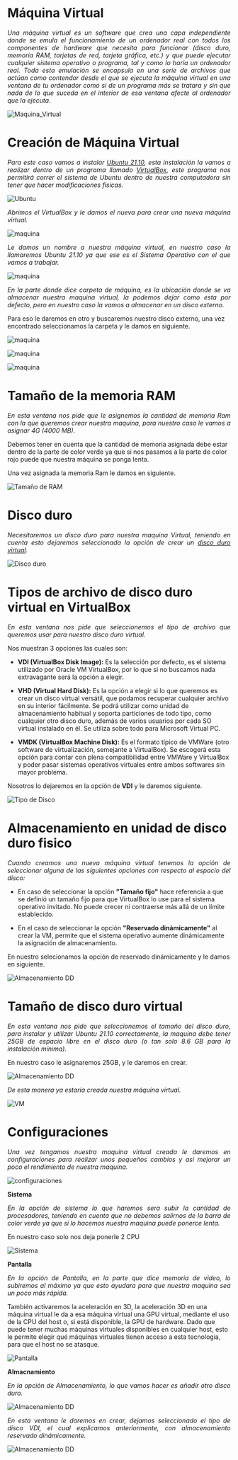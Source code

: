 #  <b>Máquina Virtual </b>

<cite style="display:block; text-align: justify">Una máquina virtual es un software que crea una capa independiente donde se emula el funcionamiento de un ordenador real con todos los componentes de hardware que necesita para funcionar (disco duro, memoria RAM, tarjetas de red, tarjeta gráfica, etc.) y que puede ejecutar cualquier sistema operativo o programa, tal y como lo haría un ordenador real. Toda esta emulación se encapsula en una serie de archivos que actúan como contendor desde el que se ejecuta la máquina virtual en una ventana de tu ordenador como si de un programa más se tratara y sin que nada de lo que suceda en el interior de esa ventana afecte al ordenador que la ejecuta.</cite>

![Maquina_Virtual](img_Creacion_MV/img9.jpg) 

#  <b>Creación de Máquina Virtual </b>

<cite style="display:block; text-align: justify">Para este caso vamos a instalar [Ubuntu 21.10][1_1], esta instalación la vamos a realizar dentro de un programa llamado [VirtualBox][1_0], este programa nos permitirá correr el sistema de Ubuntu dentro de nuestra computadora sin tener que hacer modificaciones fisicas.</cite>

[1_0]:https://www.virtualbox.org/wiki/Downloads

[1_1]:https://ubuntu.com

![Ubuntu](img_Creacion_MV/img10.png)

<cite style="display:block; text-align: justify">Abrimos el VirtualBox y le damos el nueva para crear una nueva máquina virtual.</cite>

![maquina](img_Creacion_MV/img11.png)

<cite style="display:block; text-align: justify">Le damos un nombre a nuestra máquina virtual, en nuestro caso la llamaremos Ubuntu 21.10 ya que ese es el Sistema Operativo con el que vamos a trabajar.</cite>

![maquina](img_Creacion_MV/img12.png)

<cite style="display:block; text-align: justify">En la parte donde dice carpeta de máquina, es la ubicación donde se va almacenar nuestra maquina virtual, la podemos dejar como esta por defecto, pero en nuestro caso la vamos a almacenar en un disco externo.

Para eso le daremos en otro y buscaremos nuestro disco externo, una vez encontrado seleccionamos la carpeta y le damos en siguiente.
</cite>

![maquina](img_Creacion_MV/img13.png)

![maquina](img_Creacion_MV/img14.png)

![maquina](img_Creacion_MV/img15.png)

#  <b>Tamaño de la memoria RAM</b>

<cite style="display:block; text-align: justify">En esta ventana nos pide que le asignemos la cantidad de memoria Ram con la que queremos crear nuestra maquina, para nuestro caso le vamos a asignar 4G (4000 MB).

Debemos tener en cuenta que la cantidad de memoria asignada debe estar dentro de la parte de color verde ya que si nos pasamos a la parte de color rojo puede que nuestra máquina se ponga lenta.

Una vez asignada la memoria Ram le damos en siguiente.
</cite>

![Tamaño de RAM](img_Creacion_MV/img16.png)

# <b>Disco duro</b>

<cite style="display:block; text-align: justify">Necesitaremos un disco duro para nuestra maquina Virtual, teniendo en cuenta esto dejaremos seleccionada la opción de crear un [disco duro virtual][1_2].
</cite>

[1_2]:https://es.wikipedia.org/wiki/Disco_virtual

![Disco duro](img_Creacion_MV/img17.png)

# <b>Tipos de archivo de disco duro virtual en VirtualBox</b>

<cite style="display:block; text-align: justify">En esta ventana nos pide que seleccionemos el tipo de archivo que queremos usar para nuestro disco duro virtual.

Nos muestran 3 opciones las cuales son:
* <b>VDI (VirtualBox Disk Image):</b> Es la selección por defecto, es el sistema utilizado por Oracle VM VirtualBox, por lo que si no buscamos nada extravagante será la opción a elegir.

* <b>VHD (Virtual Hard Disk):</b> Es la opción a elegir si lo que queremos es crear un disco virtual versátil, que podamos recuperar cualquier archivo en su interior fácilmente. Se podrá utilizar como unidad de almacenamiento habitual y soporta particiones de todo tipo, como cualquier otro disco duro, además de varios usuarios por cada SO virtual instalado en él. Se utiliza sobre todo para Microsoft Virtual PC.

* <b> VMDK (VirtualBox Machine Disk):</b> Es el formato típico de VMWare (otro software de virtualización, semejante a VirtualBox). Se escogerá esta opción para contar con plena compatibilidad entre VMWare y VirtualBox y poder pasar sistemas operativos virtuales entre ambos softwares sin mayor problema.

Nosotros lo dejaremos en la opción de <b>VDI</b> y le daremos siguiente.
</cite>

![Tipo de Disco](img_Creacion_MV/img18.png)

# <b>Almacenamiento en unidad de disco duro fisico</b>

<cite style="display:block; text-align: justify">Cuando creamos una nueva máquina virtual tenemos la opción de seleccionar alguna de las siguientes opciones con respecto al espacio del disco:

* En caso de seleccionar la opción <b>"Tamaño fijo"</b> hace referencia a que se definió un tamaño fijo para que VirtualBox lo use para el sistema operativo invitado. No puede crecer ni contraerse más allá de un límite establecido.

* En el caso de seleccionar la opción <b>"Reservado dinámicamente"</b> al crear la VM, permite que el sistema operativo aumente dinámicamente la asignación de almacenamiento.

En nuestro selecionamos la opción de reservado dinámicamente y le damos en siguiente.
</cite>

![Almacenamiento DD](img_Creacion_MV/img19.png)

# <b>Tamaño de disco duro virtual</b>

<cite style="display:block; text-align: justify">En esta ventana nos pide que seleccionemos el tamaño del disco duro, para instalar y utilizar Ubuntu 21.10 correctamente, la maquina debe tener 25GB de espacio libre en el disco duro (o tan solo 8.6 GB para la instalación mínima).

En nuestro caso le asignaremos 25GB, y le daremos en crear.

</cite>

![Almacenamiento DD](img_Creacion_MV/img20.png)

<cite style="display:block; text-align: justify">De esta manera ya estaria creada nuestra máquina virtual.
</cite>

![VM](img_Creacion_MV/img21.png)

# <b>Configuraciones</b>

<cite style="display:block; text-align: justify">Una vez tengamos nuestra maquina virtual creada le daremos en configuraciones para realizar unos pequeños cambios y asi mejorar un poco el rendimiento de nuestra maquina.
</cite>

![configuraciones](img_Creacion_MV/img22.png)

<b>Sistema</b>

<cite style="display:block; text-align: justify">En la opción de sistema lo que haremos sera subir la cantidad de procesadores, teniendo en cuenta que no debemos salirnos de la barra de color verde ya que si lo hacemos nuestra maquina puede ponerce lenta.

En nuestro caso solo nos deja ponerle 2 CPU
</cite>

![Sistema](img_Creacion_MV/img23.png)

<b>Pantalla</b>

<cite style="display:block; text-align: justify">En la opción de Pantalla, en la parte que dice memoria de video, lo subiremos al máximo ya que esto ayudara para que nuestra maquina sea un poco más rápida.

También activaremos la aceleración en 3D, la aceleración 3D en una máquina virtual le da a esa máquina virtual una GPU virtual, mediante el uso de la CPU del host o, si está disponible, la GPU de hardware. Dado que puede tener muchas máquinas virtuales disponibles en cualquier host, esto le permite elegir qué máquinas virtuales tienen acceso a esta tecnología, para que el host no se atasque.
</cite>

![Pantalla](img_Creacion_MV/img24.png)

<b>Almacnamiento</b>

<cite style="display:block; text-align: justify">En la opción de Almacenamiento, lo que vamos hacer es añadir otro disco duro.
</cite>

![Almacenamiento DD](img_Creacion_MV/img25.png)

<cite style="display:block; text-align: justify">En esta ventana le daremos en crear, dejamos seleccionado el tipo de disco VDI, el cual explicamos anteriormente, con almacenamiento reservado dinámicamente.
</cite>

![Almacenamiento DD](img_Creacion_MV/img26.png)
